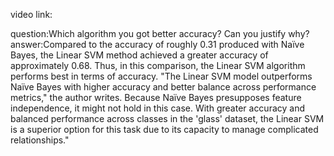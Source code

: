 video link:

question:Which algorithm you got better accuracy? Can you justify why? answer:Compared to the accuracy of roughly 0.31 produced with Naïve Bayes, the Linear SVM method achieved a greater accuracy of approximately 0.68. Thus, in this comparison, the Linear SVM algorithm performs best in terms of accuracy. "The Linear SVM model outperforms Naïve Bayes with higher accuracy and better balance across performance metrics," the author writes. Because Naïve Bayes presupposes feature independence, it might not hold in this case. With greater accuracy and balanced performance across classes in the 'glass' dataset, the Linear SVM is a superior option for this task due to its capacity to manage complicated relationships."
